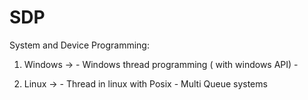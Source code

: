 # SDP

System and Device Programming:

1) Windows -> - Windows thread programming ( with windows API)
              -
              
2) Linux -> - Thread in linux with Posix
            - Multi Queue systems
